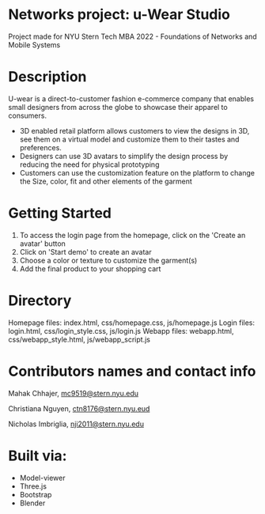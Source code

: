 # Networks project: u-Wear Studio
Project made for NYU Stern Tech MBA 2022 - Foundations of Networks and Mobile Systems

# Description
U-wear is a direct-to-customer fashion e-commerce company that enables small designers from across the globe to showcase their apparel to consumers. 

- 3D enabled retail platform allows customers to view the designs in 3D, see them on a virtual model and customize them to their tastes and preferences.  
- Designers can use 3D avatars to simplify the design process by reducing the need for physical prototyping
- Customers can use the customization feature on the platform to change the Size, color, fit and other elements of the garment

# Getting Started
1. To access the login page from the homepage, click on the 'Create an avatar' button
2. Click on 'Start demo' to create an avatar
3. Choose a color or texture to customize the garment(s)
4. Add the final product to your shopping cart

# Directory
Homepage files: index.html, css/homepage.css, js/homepage.js
Login files: login.html, css/login_style.css, js/login.js
Webapp files: webapp.html, css/webapp_style.html, js/webapp_script.js

# Contributors names and contact info
Mahak Chhajer, mc9519@stern.nyu.edu

Christiana Nguyen, ctn8176@stern.nyu.eud

Nicholas Imbriglia, nji2011@stern.nyu.edu

# Built via:
- Model-viewer
- Three.js
- Bootstrap
- Blender
